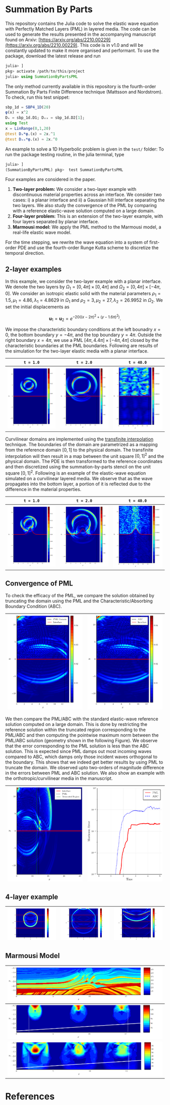# Summation By Parts

This repository contains the Julia code to solve the elastic wave equation with Perfectly Matched Layers (PML) in layered media. The code can be used to generate the results presented in the accompanying manuscript found on Arxiv: [https://arxiv.org/abs/2210.00229](https://arxiv.org/abs/2210.00229). This code is in v1.0 and will be constantly updated to make it more organised and performant. To use the package, download the latest release and run 

``` julia
julia> ]
pkg> activate /path/to/this/project
julia> using SummationByPartsPML
```

The only method currently available in this repository is the fourth-order Summation By Parts Finite Difference technique (Mattsson and Nordstrom). To check, run this test snippet:

``` julia
sbp_1d = SBP4_1D(20)
φ(x) = x^2
Dₓ = sbp_1d.D1; Dₓₓ = sbp_1d.D2[1];
using Test
x = LinRange(0,1,20)
@test Dₓ*φ.(x) ≈ 2x.^1
@test Dₓₓ*φ.(x) ≈ 2x.^0
```

An example to solve a 1D Hyperbolic problem is given in the `test/` folder: To run the package testing routine, in the julia terminal, type

```julia
julia> ]
(SummationByPartsPML) pkg>  test SummationByPartsPML
```

Four examples are considered in the paper. 

1) **Two-layer problem:** We consider a two-layer example with discontinuous material properties across an interface. We consider two cases: i) a planar interface and ii) a Gaussian hill interface separating the two layers. We also study the convergence of the PML by comparing with a reference elastic-wave solution computed on a large domain.
2) **Four-layer problem:** This is an extension of the two-layer example, with four layers separated by planar interface.
3) **Marmousi model:** We apply the PML method to the Marmousi model, a real-life elastic wave model.

For the time stepping, we rewrite the wave equation into a system of first-order PDE and use the fourth-order Runge Kutta scheme to discretize the temporal direction.

## 2-layer examples

In this example, we consider the two-layer example with a planar interface. We denote the two layers by $\Omega_1 = [0,4\pi] \times [0,4\pi]$ and $\Omega_2 = [0,4\pi] \times [-4\pi,0]$. We consider an isotropic elastic solid with the material parameters $\rho_1 = 1.5, \mu_1 = 4.86, \lambda_1 = 4.8629$ in $\Omega_1$ and $\rho_2 = 3, \mu_2 = 27, \lambda_2 = 26.9952$ in $\Omega_2$. We set the initial displacements as 

$$
\begin{equation}
\mathbf{u}_1 = \mathbf{u}_2 = e^{-20\left( (x-2\pi)^2 + (y-1.6\pi)^2 \right)}.
\end{equation}
$$

We impose the characteristic boundary conditions at the left bounadry $x=0$, the bottom boundary $y=-4\pi$, and the top boundary $y=4\pi$. Outside the right boundary $x=4\pi$, we use a PML $[4\pi, 4.4\pi] \times [-4\pi, 4\pi]$ closed by the characteristic boundaries at the PML boundaries. Following are results of the simulation for the two-layer elastic media with a planar interface.

`t = 1.0` | `t = 2.0` | `t = 40.0` |
-- | -- | -- |
![Two-layer Gaussian 1.0](./Images/2-layer-1.0-uniform.png) | ![Two-layer Gaussian 1.0](./Images/2-layer-2.0-uniform.png) | ![Two-layer Gaussian 1.0](./Images/2-layer-40.0-uniform.png) 

Curvilinear domains are implemented using the [transfinite interpolation](https://en.wikipedia.org/wiki/Transfinite_interpolation) technique. The boundaries of the domain are parametrized as a mapping from the reference domain $[0,1]$ to the physical domain. The transfinite interpolation will then result in a map between the unit square $[0,1]^2$ and the physical domain. The PDE is then transformed to the reference coordinates and then discretized using the summation-by-parts stencil on the unit square $[0,1]^2$. Following is an example of the elastic-wave equation simulated on a curvilinear layered media. We observe that as the wave propagates into the bottom layer, a portion of it is reflected due to the difference in the material properties.

`t = 1.0` | `t = 2.0` | `t = 40.0` |
-- | -- | -- |
![Two-layer Gaussian 1.0](./Images/2-layer-1.0.png) | ![Two-layer Gaussian 1.0](./Images/2-layer-2.0.png) | ![Two-layer Gaussian 1.0](./Images/2-layer-40.0.png) 

## Convergence of PML

To check the efficacy of the PML, we compare the solution obtained by truncating the domain using the PML and the Characteristic/Absorbing Boundary Condition (ABC). 

![Two-layer PML solution](./Images/pml-solution.png) | ![Two-layer Full solution](./Images/abc-solution.png) |
-- | -- |

We then compare the PML/ABC with the standard elastic-wave reference solution computed on a large domain. This is done by restricting the reference solution within the truncated region corresponding to the PML/ABC and then computing the pointwise maximum norm between the PML/ABC solution (geometry shown in the following Figure). We observe that the error corresponding to the PML solution is less than the ABC solution. This is expected since PML damps out most incoming waves compared to ABC, which damps only those incident waves orthogonal to the boundary. This shows that we indeed get better results by using PML to truncate the domain. We observed upto two-orders of magnitude difference in the errors between PML and ABC solution. We also show an example with the orthotropic/curvilinear media in the manuscript.

![Two-layer PML solution](./Images/full-solution.png) | ![Two-layer Full solution](./Images/PML-vs-ABC.png) |
-- | -- |

## 4-layer example

![Four-layer PML solution](./Images/4-layer-3.0-uniform.png) | ![Four-layer PML solution](./Images/4-layer-5.0-uniform.png) | ![Four-layer PML solution](./Images/4-layer-10.0-uniform.png)
-- | -- | -- |

## Marmousi Model

![p-wave speed Marmousi](./Images/Marmousi-p-wave.png) |
-- |
![Two-layer Marmousi 0.5](./Images/marmousi-t-0.5.png) | 
![Two-layer Marmousi 0.5](./Images/marmousi-t-1.0.png) | 

# References
